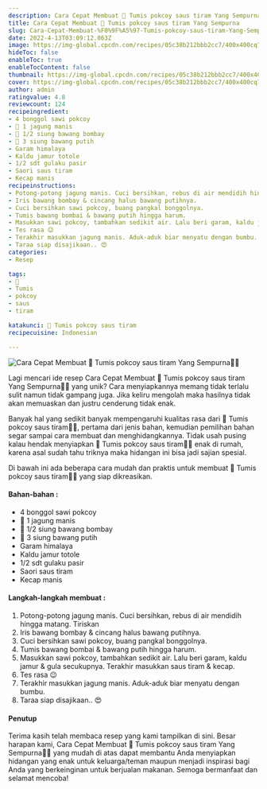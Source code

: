 ```yaml
---
description: Cara Cepat Membuat 🥗 Tumis pokcoy saus tiram Yang Sempurna"
title: Cara Cepat Membuat 🥗 Tumis pokcoy saus tiram Yang Sempurna
slug: Cara-Cepat-Membuat-%F0%9F%A5%97-Tumis-pokcoy-saus-tiram-Yang-Sempurna
date: 2022-4-13T03:09:12.063Z
image: https://img-global.cpcdn.com/recipes/05c38b212bbb2cc7/400x400cq70/photo.jpg
hideToc: false
enableToc: true
enableTocContent: false
thumbnail: https://img-global.cpcdn.com/recipes/05c38b212bbb2cc7/400x400cq70/photo.jpg
cover: https://img-global.cpcdn.com/recipes/05c38b212bbb2cc7/400x400cq70/photo.jpg
author: admin
ratingvalue: 4.8
reviewcount: 124
recipeingredient:
- 4 bonggol sawi pokcoy
- 🌽 1 jagung manis
- 🌰 1/2 siung bawang bombay
- 🌰 3 siung bawang putih
- Garam himalaya
- Kaldu jamur totole
- 1/2 sdt gulaku pasir
- Saori saus tiram
- Kecap manis
recipeinstructions:
- Potong-potong jagung manis. Cuci bersihkan, rebus di air mendidih hingga matang. Tiriskan
- Iris bawang bombay & cincang halus bawang putihnya.
- Cuci bersihkan sawi pokcoy, buang pangkal bonggolnya.
- Tumis bawang bombai & bawang putih hingga harum.
- Masukkan sawi pokcoy, tambahkan sedikit air. Lalu beri garam, kaldu jamur & gula secukupnya. Terakhir masukkan saus tiram & kecap.
- Tes rasa 😉
- Terakhir masukkan jagung manis. Aduk-aduk biar menyatu dengan bumbu.
- Taraa siap disajikaan.. 😍
categories:
- Resep

tags:
- 🥗
- Tumis
- pokcoy
- saus
- tiram

katakunci: 🥗 Tumis pokcoy saus tiram
recipecuisine: Indonesian

---
```


![Cara Cepat Membuat 🥗 Tumis pokcoy saus tiram Yang Sempurna👩‍🍳](https://img-global.cpcdn.com/recipes/05c38b212bbb2cc7/400x400cq70/photo.jpg)

Lagi mencari ide resep Cara Cepat Membuat 🥗 Tumis pokcoy saus tiram Yang Sempurna👩‍🍳 yang unik? Cara menyiapkannya memang tidak terlalu sulit namun tidak gampang juga. Jika keliru mengolah maka hasilnya tidak akan memuaskan dan justru cenderung tidak enak.

Banyak hal yang sedikit banyak mempengaruhi kualitas rasa dari 🥗 Tumis pokcoy saus tiram👩‍🍳, pertama dari jenis bahan, kemudian pemilihan bahan segar sampai cara membuat dan menghidangkannya. Tidak usah pusing kalau hendak menyiapkan 🥗 Tumis pokcoy saus tiram👩‍🍳 enak di rumah, karena asal sudah tahu triknya maka hidangan ini bisa jadi sajian spesial.

Di bawah ini ada beberapa cara mudah dan praktis untuk membuat 🥗 Tumis pokcoy saus tiram👩‍🍳 yang siap dikreasikan.

<!--inarticleads1-->

#### Bahan-bahan :

- 4 bonggol sawi pokcoy
- 🌽 1 jagung manis
- 🌰 1/2 siung bawang bombay
- 🌰 3 siung bawang putih
- Garam himalaya
- Kaldu jamur totole
- 1/2 sdt gulaku pasir
- Saori saus tiram
- Kecap manis

<!--inarticleads2-->

#### Langkah-langkah membuat :

1. Potong-potong jagung manis. Cuci bersihkan, rebus di air mendidih hingga matang. Tiriskan
1. Iris bawang bombay & cincang halus bawang putihnya.
1. Cuci bersihkan sawi pokcoy, buang pangkal bonggolnya.
1. Tumis bawang bombai & bawang putih hingga harum.
1. Masukkan sawi pokcoy, tambahkan sedikit air. Lalu beri garam, kaldu jamur & gula secukupnya. Terakhir masukkan saus tiram & kecap.
1. Tes rasa 😉
1. Terakhir masukkan jagung manis. Aduk-aduk biar menyatu dengan bumbu.
1. Taraa siap disajikaan.. 😍

#### Penutup

Terima kasih telah membaca resep yang kami tampilkan di sini. Besar harapan kami, Cara Cepat Membuat 🥗 Tumis pokcoy saus tiram Yang Sempurna👩‍🍳 yang mudah di atas dapat membantu Anda menyiapkan hidangan yang enak untuk keluarga/teman maupun menjadi inspirasi bagi Anda yang berkeinginan untuk berjualan makanan. Semoga bermanfaat dan selamat mencoba!